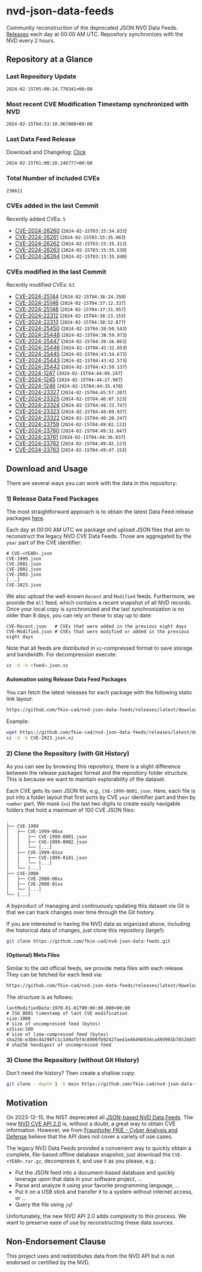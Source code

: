 # nvd-json-data-feeds

Community reconstruction of the deprecated JSON NVD Data Feeds. 
[Releases](https://github.com/fkie-cad/nvd-json-data-feeds/releases/latest) each day at 00:00 AM UTC.
Repository synchronizes with the NVD every 2 hours.

## Repository at a Glance

### Last Repository Update

```plain
2024-02-15T05:00:24.770341+00:00
```

### Most recent CVE Modification Timestamp synchronized with NVD

```plain
2024-02-15T04:53:10.967000+00:00
```

### Last Data Feed Release

Download and Changelog: [Click](https://github.com/fkie-cad/nvd-json-data-feeds/releases/latest)

```plain
2024-02-15T01:00:28.246777+00:00
```

### Total Number of included CVEs

```plain
238611
```

### CVEs added in the last Commit

Recently added CVEs: `5`

* [CVE-2024-26260](CVE-2024/CVE-2024-262xx/CVE-2024-26260.json) (`2024-02-15T03:15:34.833`)
* [CVE-2024-26261](CVE-2024/CVE-2024-262xx/CVE-2024-26261.json) (`2024-02-15T03:15:35.083`)
* [CVE-2024-26262](CVE-2024/CVE-2024-262xx/CVE-2024-26262.json) (`2024-02-15T03:15:35.313`)
* [CVE-2024-26263](CVE-2024/CVE-2024-262xx/CVE-2024-26263.json) (`2024-02-15T03:15:35.530`)
* [CVE-2024-26264](CVE-2024/CVE-2024-262xx/CVE-2024-26264.json) (`2024-02-15T03:15:35.840`)


### CVEs modified in the last Commit

Recently modified CVEs: `63`

* [CVE-2024-25144](CVE-2024/CVE-2024-251xx/CVE-2024-25144.json) (`2024-02-15T04:36:24.350`)
* [CVE-2024-25146](CVE-2024/CVE-2024-251xx/CVE-2024-25146.json) (`2024-02-15T04:37:12.337`)
* [CVE-2024-25148](CVE-2024/CVE-2024-251xx/CVE-2024-25148.json) (`2024-02-15T04:37:31.957`)
* [CVE-2024-22312](CVE-2024/CVE-2024-223xx/CVE-2024-22312.json) (`2024-02-15T04:38:23.153`)
* [CVE-2024-22313](CVE-2024/CVE-2024-223xx/CVE-2024-22313.json) (`2024-02-15T04:38:32.877`)
* [CVE-2024-25450](CVE-2024/CVE-2024-254xx/CVE-2024-25450.json) (`2024-02-15T04:38:50.543`)
* [CVE-2024-25448](CVE-2024/CVE-2024-254xx/CVE-2024-25448.json) (`2024-02-15T04:38:59.973`)
* [CVE-2024-25447](CVE-2024/CVE-2024-254xx/CVE-2024-25447.json) (`2024-02-15T04:39:16.863`)
* [CVE-2024-25446](CVE-2024/CVE-2024-254xx/CVE-2024-25446.json) (`2024-02-15T04:42:32.853`)
* [CVE-2024-25445](CVE-2024/CVE-2024-254xx/CVE-2024-25445.json) (`2024-02-15T04:43:34.673`)
* [CVE-2024-25443](CVE-2024/CVE-2024-254xx/CVE-2024-25443.json) (`2024-02-15T04:43:42.573`)
* [CVE-2024-25442](CVE-2024/CVE-2024-254xx/CVE-2024-25442.json) (`2024-02-15T04:43:50.137`)
* [CVE-2024-1247](CVE-2024/CVE-2024-12xx/CVE-2024-1247.json) (`2024-02-15T04:44:09.247`)
* [CVE-2024-1245](CVE-2024/CVE-2024-12xx/CVE-2024-1245.json) (`2024-02-15T04:44:27.987`)
* [CVE-2024-1246](CVE-2024/CVE-2024-12xx/CVE-2024-1246.json) (`2024-02-15T04:44:35.470`)
* [CVE-2024-23327](CVE-2024/CVE-2024-233xx/CVE-2024-23327.json) (`2024-02-15T04:45:57.207`)
* [CVE-2024-23325](CVE-2024/CVE-2024-233xx/CVE-2024-23325.json) (`2024-02-15T04:46:07.523`)
* [CVE-2024-23324](CVE-2024/CVE-2024-233xx/CVE-2024-23324.json) (`2024-02-15T04:46:33.747`)
* [CVE-2024-23323](CVE-2024/CVE-2024-233xx/CVE-2024-23323.json) (`2024-02-15T04:48:09.937`)
* [CVE-2024-23322](CVE-2024/CVE-2024-233xx/CVE-2024-23322.json) (`2024-02-15T04:48:20.247`)
* [CVE-2024-23759](CVE-2024/CVE-2024-237xx/CVE-2024-23759.json) (`2024-02-15T04:49:02.133`)
* [CVE-2024-23760](CVE-2024/CVE-2024-237xx/CVE-2024-23760.json) (`2024-02-15T04:49:31.847`)
* [CVE-2024-23761](CVE-2024/CVE-2024-237xx/CVE-2024-23761.json) (`2024-02-15T04:49:36.837`)
* [CVE-2024-23762](CVE-2024/CVE-2024-237xx/CVE-2024-23762.json) (`2024-02-15T04:49:42.123`)
* [CVE-2024-23763](CVE-2024/CVE-2024-237xx/CVE-2024-23763.json) (`2024-02-15T04:49:47.153`)


## Download and Usage

There are several ways you can work with the data in this repository:

### 1) Release Data Feed Packages

The most straightforward approach is to obtain the latest Data Feed release packages [here](https://github.com/fkie-cad/nvd-json-data-feeds/releases/latest).

Each day at 00:00 AM UTC we package and upload JSON files that aim to reconstruct the legacy NVD CVE Data Feeds.
Those are aggregated by the `year` part of the CVE identifier:

```
# CVE-<YEAR>.json
CVE-1999.json
CVE-2001.json
CVE-2002.json
CVE-2003.json
[...]
CVE-2023.json
```

We also upload the well-known `Recent` and `Modified` feeds.
Furthermore, we provide the `All` feed, which contains a recent snapshot of all NVD records.
Once your local copy is synchronized and the last synchronization is no older than 8 days, you can rely on these to stay up to date:

```plain
CVE-Recent.json   # CVEs that were added in the previous eight days
CVE-Modified.json # CVEs that were modified or added in the previous eight days
```

Note that all feeds are distributed in `xz`-compressed format to save storage and bandwidth.
For decompression execute:

```sh
xz -d -k <feed>.json.xz
```


#### Automation using Release Data Feed Packages

You can fetch the latest releases for each package with the following static link layout:

```sh
https://github.com/fkie-cad/nvd-json-data-feeds/releases/latest/download/CVE-<YEAR>.json.xz
```

Example:

```sh
wget https://github.com/fkie-cad/nvd-json-data-feeds/releases/latest/download/CVE-2023.json.xz
xz -d -k CVE-2023.json.xz
```



### 2) Clone the Repository (with Git History)

As you can see by browsing this repository, there is a slight difference between the release packages format and the repository folder structure.
This is because we want to maintain explorability of the dataset.

Each CVE gets its own JSON file, e.g., `CVE-1999-0001.json`.
Here, each file is put into a folder layout that first sorts by CVE `year` identifier part and then by `number` part.
We mask (`xx`) the last two digits to create easily navigable folders that hold a maximum of 100 CVE JSON files:

```plain
.
├── CVE-1999
│   ├── CVE-1999-00xx
│   │   ├── CVE-1999-0001.json
│   │   ├── CVE-1999-0002.json
│   │   └── [...]
│   ├── CVE-1999-01xx
│   │   ├── CVE-1999-0101.json
│   │   └── [...]
│   └── [...]
├── CVE-2000
│   ├── CVE-2000-00xx
│   ├── CVE-2000-01xx
│   └── [...]
└── [...]
```

A byproduct of managing and continuously updating this dataset via Git is that we can track changes over time through the Git history.

If you are interested in having the NVD data as organized above, including the historical data of changes, just clone this repository (large!):

```sh
git clone https://github.com/fkie-cad/nvd-json-data-feeds.git
```

#### (Optional) Meta Files

Similar to the old official feeds, we provide meta files with each release. They can be fetched for each feed via:

```sh
https://github.com/fkie-cad/nvd-json-data-feeds/releases/latest/download/CVE-<YEAR>.meta
```

The structure is as follows:

```plain
lastModifiedDate:1970-01-01T00:00:00.000+00:00                          # ISO 8601 timestamp of last CVE modification
size:1000                                                               # size of uncompressed feed (bytes)
xzSize:100                                                              # size of lzma-compressed feed (bytes)
sha256:e3b0c44298fc1c149afbf4c8996fb92427ae41e4649b934ca495991b7852b855 # sha256 hexdigest of uncompressed feed
```


### 3) Clone the Repository (without Git History)

Don't need the history? Then create a shallow copy:

```sh
git clone --depth 1 -b main https://github.com/fkie-cad/nvd-json-data-feeds.git
```

## Motivation

On 2023-12-15, the NIST deprecated all [JSON-based NVD Data Feeds](https://nvd.nist.gov/vuln/data-feeds#divRetirementBanner-1).
The new [NVD CVE API 2.0](https://nvd.nist.gov/developers/vulnerabilities) is, without a doubt, a great way to obtain CVE information.
However, we from [Fraunhofer FKIE - Cyber Analysis and Defense](https://www.fkie.fraunhofer.de/en/departments/cad.html) believe that the API does not cover a variety of use cases.

The legacy NVD Data Feeds provided a convenient way to quickly obtain a complete, file-based offline database snapshot; just download the `CVE-<YEAR>.tar.gz`, decompress it, and use it as you please, e.g.:

* Put the JSON feed into a document-based database and quickly leverage upon that data in your software project, ...
* Parse and analyze it using your favorite programming language, ...
* Put it on a USB stick and transfer it to a system without internet access, or ...
* Query the file using `jq`!

Unfortunately, the new NVD API 2.0 adds complexity to this process.
We want to preserve ease of use by reconstructing these data sources.

## Non-Endorsement Clause

This project uses and redistributes data from the NVD API but is not endorsed or certified by the NVD.
